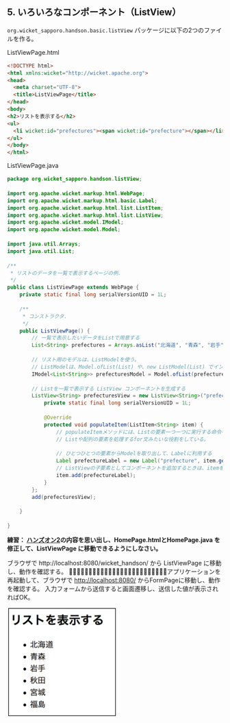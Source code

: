 ## 5. いろいろなコンポーネント（ListView）


`org.wicket_sapporo.handson.basic.listView` パッケージに以下の2つのファイルを作る。

ListViewPage.html

```html
<!DOCTYPE html>
<html xmlns:wicket="http://wicket.apache.org">
<head>
  <meta charset="UTF-8">
  <title>ListViewPage</title>
</head>
<body>
<h2>リストを表示する</h2>
<ul>
  <li wicket:id="prefectures"><span wicket:id="prefecture"></span></li>
</ul>
</body>
</html>
```

ListViewPage.java

```java
package org.wicket_sapporo.handson.listView;

import org.apache.wicket.markup.html.WebPage;
import org.apache.wicket.markup.html.basic.Label;
import org.apache.wicket.markup.html.list.ListItem;
import org.apache.wicket.markup.html.list.ListView;
import org.apache.wicket.model.IModel;
import org.apache.wicket.model.Model;

import java.util.Arrays;
import java.util.List;

/**
 * リストのデータを一覧で表示するページの例.
 */
public class ListViewPage extends WebPage {
	private static final long serialVersionUID = 1L;

	/**
	 * コンストラクタ.
	 */
	public ListViewPage() {
		// 一覧で表示したいデータをListで用意する
		List<String> prefectures = Arrays.asList("北海道", "青森", "岩手", "秋田", "宮城", "福島");

		// リスト用のモデルは、ListModelを使う。
		// ListModelは、Model.ofList(List) や、new ListModel(List) でインスタンス化できる。
		IModel<List<String>> prefecturesModel = Model.ofList(prefectures);

		// Listを一覧で表示する ListView コンポーネントを生成する
		ListView<String> prefecturesView = new ListView<String>("prefectures", prefecturesModel) {
			private static final long serialVersionUID = 1L;

			@Override
			protected void populateItem(ListItem<String> item) {
				// populateItemメソッドには、Listの要素一つ一つに実行する命令を記載する.
				// Listや配列の要素を処理するfor文みたいな役割をしている。

				// ひとつひとつの要素からModelを取り出して、Labelに利用する
				Label prefectureLabel = new Label("prefecture", item.getModel());
				// ListViewの子要素としてコンポーネントを追加するときは、itemを親と考えてaddメソッドを使うことに注意.
				item.add(prefectureLabel);
			}
		};
		add(prefecturesView);

	}

}
```

**練習： [ハンズオン2](HandsOn02.md)の内容を思い出し、HomePage.htmlとHomePage.java を修正して、ListViewPage に移動できるようにしなさい。**

ブラウザで http://localhost:8080/wicket_handson/ から ListViewPage に移動し、動作を確認する。
􏰘􏰙􏰒􏰏􏰚􏰎􏰛􏰁􏰑􏰜􏰝􏰉􏰊􏰞􏰟􏰈􏰐􏰌􏰓􏰠􏰠􏰄􏰍􏰡􏰀アプリケーションを再起動して、ブラウザで [http://localhost:8080/](http://localhost:8080/)  からFormPageに移動し、動作を確認する。
入力フォームから送信すると画面遷移し、送信した値が表示されればOK。

![fig05](./fig05.png)
